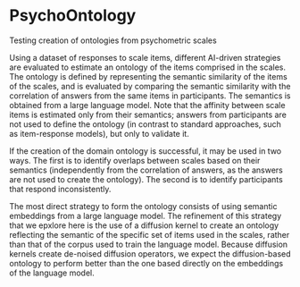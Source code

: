 # PsychoOntology
Testing creation of ontologies from psychometric scales

Using a dataset of responses to scale items, different AI-driven strategies are evaluated to estimate an ontology of the items comprised in the scales. The ontology is defined by representing the semantic similarity of the items of the scales, and is evaluated by comparing the semantic similarity with the correlation of answers from the same items in participants. The semantics is obtained from a large language model. Note that the affinity between scale items is estimated only from their semantics; answers from participants are not used to define the ontology (in contrast to standard approaches, such as item-response models), but only to validate it.

If the creation of the domain ontology is successful, it may be used in two ways. The first is to identify overlaps between scales based on their semantics (independently from the correlation of answers, as the answers are not used to create the ontology). The second is to identify participants that respond inconsistently.

The most direct strategy to form the ontology consists of using semantic embeddings from a large language model. The refinement of this strategy that we epxlore here is the use of a diffusion kernel to create an ontology reflecting the semantic of the specific set of items used in the scales, rather than that of the corpus used to train the language model. Because diffusion kernels create de-noised diffusion operators, we expect the diffusion-based ontology to perform better than the one based directly on the embeddings of the language model.
